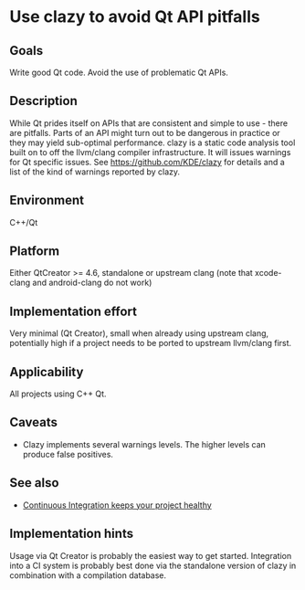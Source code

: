 # Use clazy to avoid Qt API pitfalls

## Goals

Write good Qt code. Avoid the use of problematic Qt APIs.

## Description

While Qt prides itself on APIs that are consistent and simple to use - there are pitfalls. Parts of an API might turn out to be dangerous in practice or they may yield sub-optimal performance. clazy is a static code analysis tool built on to off the llvm/clang compiler infrastructure. It will issues warnings for Qt specific issues. See https://github.com/KDE/clazy for details and a list of the kind of warnings reported by clazy.

## Environment

C++/Qt

## Platform

Either QtCreator >= 4.6, standalone or upstream clang (note that xcode-clang and android-clang do not work)

## Implementation effort

Very minimal (Qt Creator), small when already using upstream clang, potentially high if a project needs to be ported to upstream llvm/clang first.

## Applicability

All projects using C++ Qt.

## Caveats

* Clazy implements several warnings levels. The higher levels can produce false positives.

## See also

* [Continuous Integration keeps your project healthy](https://toolbox.basyskom.com/3)

## Implementation hints

Usage via Qt Creator is probably the easiest way to get started. Integration into a CI system is probably best done via the standalone version of clazy in combination with a compilation database.
